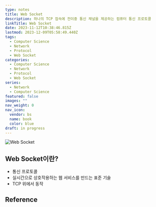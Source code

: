 ```yaml
---
type: notes
title: Web Socket
description: 하나의 TCP 접속에 전이중 통신 채널을 제공하는 컴퓨터 통신 프로토콜
linkTitle: Web Socket
date: 2023-11-12T10:38:46.815Z
lastmod: 2023-12-09T05:58:49.440Z
tags:
  - Computer Science
  - Network
  - Protocol
  - Web Socket
categories:
  - Computer Science
  - Network
  - Protocol
  - Web Socket
series:
  - Network
  - Computer Science
featured: false
images: ""
nav_weight: 0
nav_icon:
  vendor: bs
  name: book
  color: blue
draft: in progress
---
```


![Web Socket](/computer-science/web-socket.png#center "https://blog.stackademic.com/api-101-introduction-imp-of-api-paradigms-8d8e0e463f96")

## Web Socket이란?

- 통신 프로토콜
- 실시간으로 상호작용하는 웹 서비스를 만드는 표준 기술
- TCP 위에서 동작

## Reference
